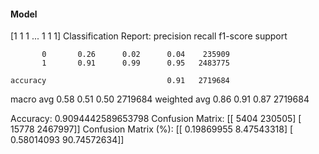 #### Model
[1 1 1 ... 1 1 1]
Classification Report:
              precision    recall  f1-score   support

           0       0.26      0.02      0.04    235909
           1       0.91      0.99      0.95   2483775

    accuracy                           0.91   2719684
   macro avg       0.58      0.51      0.50   2719684
weighted avg       0.86      0.91      0.87   2719684

Accuracy: 0.9094442589653798
Confusion Matrix:
[[   5404  230505]
 [  15778 2467997]]
Confusion Matrix (%):
[[ 0.19869955  8.47543318]
 [ 0.58014093 90.74572634]]
